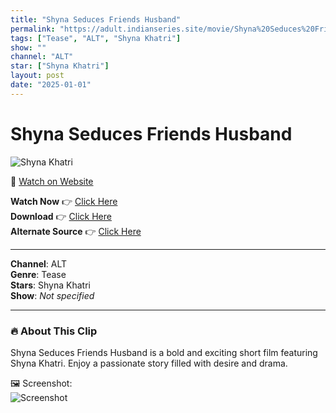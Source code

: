 ```yaml
---
title: "Shyna Seduces Friends Husband"
permalink: "https://adult.indianseries.site/movie/Shyna%20Seduces%20Friends%20Husband"
tags: ["Tease", "ALT", "Shyna Khatri"]
show: ""
channel: "ALT"
star: ["Shyna Khatri"]
layout: post
date: "2025-01-01"
---
```


# Shyna Seduces Friends Husband

![Shyna Khatri](https://shorts.desisins.com/wp-content/uploads/2024/07/Shyna-Seduces-Friends-Hisband-DesiSins.com_.jpg)

🔗 [Watch on Website](https://adult.indianseries.site/movie/Shyna%20Seduces%20Friends%20Husband)

**Watch Now** 👉 [Click Here](https://adult.indianseries.site/movie/Shyna%20Seduces%20Friends%20Husband)  
**Download** 👉 [Click Here](https://adult.indianseries.site/movie/Shyna%20Seduces%20Friends%20Husband)  
**Alternate Source** 👉 [Click Here](https://adult.indianseries.site/movie/Shyna%20Seduces%20Friends%20Husband)

---

**Channel**: ALT  
**Genre**: Tease  
**Stars**: Shyna Khatri  
**Show**: *Not specified*

---

### 🔥 About This Clip

Shyna Seduces Friends Husband is a bold and exciting short film featuring Shyna Khatri. Enjoy a passionate story filled with desire and drama.
 
🖼️ Screenshot:  
![Screenshot](https://shorts.desisins.com/wp-content/uploads/2024/07/Shyna-Seduces-Friends-Hisband-DesiSins.com_.jpg)
